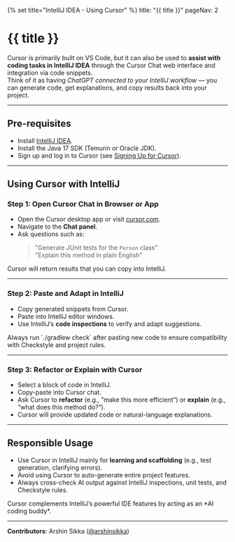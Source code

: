 {% set title="IntelliJ IDEA - Using Cursor" %}
<frontmatter>
  title: "{{ title }}"
  pageNav: 2
</frontmatter>

<include src="../common/common-fragments.md#wip-warning" />

# {{ title }}

Cursor is primarily built on VS Code, but it can also be used to **assist with coding tasks in IntelliJ IDEA** through the Cursor Chat web interface and integration via code snippets.  
Think of it as having *ChatGPT connected to your IntelliJ workflow* — you can generate code, get explanations, and copy results back into your project.  

---

## Pre-requisites

* Install [IntelliJ IDEA](https://www.jetbrains.com/idea/download/).  
* Install the Java 17 SDK (Temurin or Oracle JDK).  
* Sign up and log in to Cursor (see [Signing Up for Cursor](cursorSignup.md)).  

---

## Using Cursor with IntelliJ

### Step 1: Open Cursor Chat in Browser or App
* Open the Cursor desktop app or visit [cursor.com](https://cursor.com).  
* Navigate to the **Chat panel**.  
* Ask questions such as:  
  > "Generate JUnit tests for the `Person` class"  
  > "Explain this method in plain English"  

Cursor will return results that you can copy into IntelliJ.  

<pic src="images/cursor/chat.png" width="500" />

---

### Step 2: Paste and Adapt in IntelliJ
* Copy generated snippets from Cursor.  
* Paste into IntelliJ editor windows.  
* Use IntelliJ’s **code inspections** to verify and adapt suggestions.  

<box type="tip" seamless>
Always run `./gradlew check` after pasting new code to ensure compatibility with Checkstyle and project rules.
</box>

---

### Step 3: Refactor or Explain with Cursor
* Select a block of code in IntelliJ.  
* Copy-paste into Cursor chat.  
* Ask Cursor to **refactor** (e.g., “make this more efficient”) or **explain** (e.g., “what does this method do?”).  
* Cursor will provide updated code or natural-language explanations.  

---

## Responsible Usage

* Use Cursor in IntelliJ mainly for **learning and scaffolding** (e.g., test generation, clarifying errors).  
* Avoid using Cursor to auto-generate entire project features.  
* Always cross-check AI output against IntelliJ inspections, unit tests, and Checkstyle rules.  

<box type="info" seamless>
Cursor complements IntelliJ’s powerful IDE features by acting as an *AI coding buddy*.  
</box>

---

**Contributors**: Arshin Sikka ([@arshinsikka](https://github.com/arshinsikka))  
